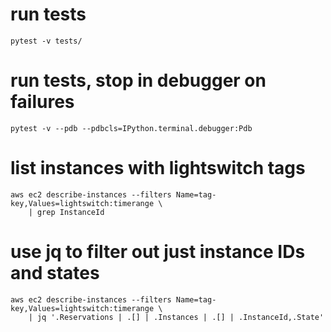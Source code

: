 # run tests
    pytest -v tests/

# run tests, stop in debugger on failures
    pytest -v --pdb --pdbcls=IPython.terminal.debugger:Pdb


# list instances with lightswitch tags
    aws ec2 describe-instances --filters Name=tag-key,Values=lightswitch:timerange \
        | grep InstanceId

# use jq to filter out just instance IDs and states
    aws ec2 describe-instances --filters Name=tag-key,Values=lightswitch:timerange \
        | jq '.Reservations | .[] | .Instances | .[] | .InstanceId,.State'
